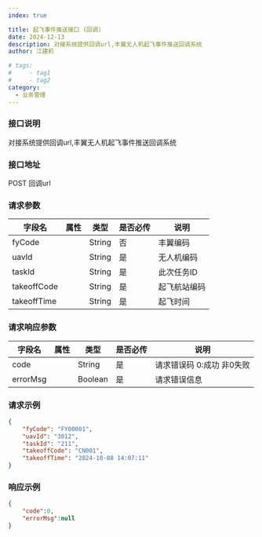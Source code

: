 ```yaml
---
index: true

title: 起飞事件推送接口 (回调)  
date: 2024-12-13
description: 对接系统提供回调url,丰翼无人机起飞事件推送回调系统
author: 江建莉

# tags:
#     - tag1
#     - tag2
category:
  - 业务管理
---
```


### 接口说明

对接系统提供回调url,丰翼无人机起飞事件推送回调系统

### 接口地址

POST
回调url

### 请求参数

|字段名			|属性	    |类型	|是否必传	|说明            |
|---------------|-----------|-------|-----------|----------------|
|fyCode			|			|String	|否			|丰翼编码        |
|uavId			|			|String	|是			|无人机编码      |
|taskId			|			|String	|是			|此次任务ID      |
|takeoffCode	|			|String	|是			|起飞航站编码    |
|takeoffTime	|			|String	|是			|起飞时间        |

	
### 请求响应参数

|字段名	 		|属性	    |类型	|是否必传	|说明	                  |
|---------------|-----------|-------|-----------|-------------------------|
|code 			|			|String	|是			|请求错误码 0:成功 非0失败|
|errorMsg		|			|Boolean|是			|请求错误信息             |


### 请求示例

```json
{
    "fyCode": "FY00001",
    "uavId": "3012",
    "taskId": "211",
    "takeoffCode": "CN001",
    "takeoffTime": "2024-10-08 14:07:11"
}
```

### 响应示例
   
```json
{
    "code":0,
    "errorMsg":null
}
```